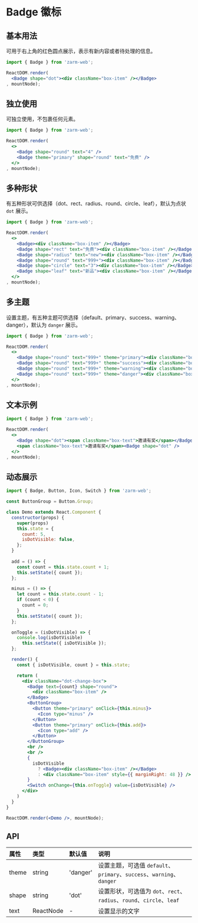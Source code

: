 # Badge 徽标



## 基本用法
可用于右上角的红色圆点展示，表示有新内容或者待处理的信息。

```jsx
import { Badge } from 'zarm-web';

ReactDOM.render(
  <Badge shape="dot"><div className="box-item" /></Badge>
, mountNode);
```



## 独立使用
可独立使用，不包裹任何元素。

```jsx
import { Badge } from 'zarm-web';

ReactDOM.render(
  <>
    <Badge shape="round" text="4" />
    <Badge theme="primary" shape="round" text="免费" />
  </>
, mountNode);
```



## 多种形状
有五种形状可供选择（dot、rect、radius、round、circle、leaf），默认为点状 `dot` 展示。

```jsx
import { Badge } from 'zarm-web';

ReactDOM.render(
  <>
    <Badge><div className="box-item" /></Badge>
    <Badge shape="rect" text="免费"><div className="box-item" /></Badge>
    <Badge shape="radius" text="new"><div className="box-item" /></Badge>
    <Badge shape="round" text="999+"><div className="box-item" /></Badge>
    <Badge shape="circle" text="3"><div className="box-item" /></Badge>
    <Badge shape="leaf" text="新品"><div className="box-item" /></Badge>
  </>
, mountNode);
```



## 多主题
设置主题，有五种主题可供选择（default、primary、success、warning、danger），默认为 `danger` 展示。

```jsx
import { Badge } from 'zarm-web';

ReactDOM.render(
  <>
    <Badge shape="round" text="999+" theme="primary"><div className="box-item" /></Badge>
    <Badge shape="round" text="999+" theme="success"><div className="box-item" /></Badge>
    <Badge shape="round" text="999+" theme="warning"><div className="box-item" /></Badge>
    <Badge shape="round" text="999+" theme="danger"><div className="box-item" /></Badge>
  </>
, mountNode);
```



## 文本示例

```jsx
import { Badge } from 'zarm-web';

ReactDOM.render(
  <>
    <Badge shape="dot"><span className="box-text">邀请有奖</span></Badge>
    <span className="box-text">邀请有奖</span><Badge shape="dot" />
  </>
, mountNode);
```



## 动态展示

```jsx
import { Badge, Button, Icon, Switch } from 'zarm-web';

const ButtonGroup = Button.Group;

class Demo extends React.Component {
  constructor(props) {
    super(props)
    this.state = {
      count: 5,
      isDotVisible: false,
    };
  }
  
  add = () => {
    const count = this.state.count + 1;
    this.setState({ count });
  };

  minus = () => {
    let count = this.state.count - 1;
    if (count < 0) {
      count = 0;
    }
    this.setState({ count });
  };

  onToggle = (isDotVisible) => {
    console.log(isDotVisible)
      this.setState({ isDotVisible });
  };

  render() {
    const { isDotVisible, count } = this.state;

    return (
      <div className="dot-change-box">
        <Badge text={count} shape="round">
          <div className="box-item" />
        </Badge>
        <ButtonGroup>
          <Button theme="primary" onClick={this.minus}>
            <Icon type="minus" />
          </Button>
          <Button theme="primary" onClick={this.add}>
            <Icon type="add" />
          </Button>
        </ButtonGroup>
        <br />
        <br />
        {
          isDotVisible
            ? <Badge><div className="box-item" /></Badge>
            : <div className="box-item" style={{ marginRight: 48 }} />
        }
        <Switch onChange={this.onToggle} value={isDotVisible} />
      </div>
    )
  }
}

ReactDOM.render(<Demo />, mountNode);
```



## API

| 属性 | 类型 | 默认值 | 说明 |
| :--- | :--- | :--- | :--- |
| theme | string | 'danger' | 设置主题，可选值 `default`、`primary`、`success`、`warning`、`danger` |
| shape | string | 'dot' | 设置形状，可选值为 `dot`、`rect`、`radius`、`round`、`circle`、`leaf` |
| text | ReactNode | - | 设置显示的文字 |
